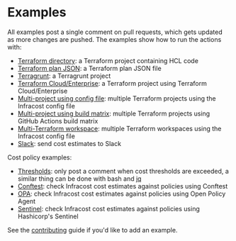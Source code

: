 # Examples

All examples post a single comment on pull requests, which gets updated as more changes are pushed. The examples show how to run the actions with:

- [Terraform directory](terraform-directory): a Terraform project containing HCL code
- [Terraform plan JSON](terraform-plan-json): a Terraform plan JSON file
- [Terragrunt](terragrunt): a Terragrunt project
- [Terraform Cloud/Enterprise](terraform-cloud-enterprise): a Terraform project using Terraform Cloud/Enterprise
- [Multi-project using config file](multi-project/README.md#using-an-infracost-config-file): multiple Terraform projects using the Infracost config file
- [Multi-project using build matrix](multi-project/README.md#using-github-actions-build-matrix): multiple Terraform projects using GitHub Actions build matrix
- [Multi-Terraform workspace](multi-terraform-workspace): multiple Terraform workspaces using the Infracost config file
- [Slack](slack): send cost estimates to Slack

Cost policy examples:
- [Thresholds](thresholds): only post a comment when cost thresholds are exceeded, a similar thing can be done with bash and [jq](https://stedolan.github.io/jq/)
- [Conftest](conftest): check Infracost cost estimates against policies using Conftest
- [OPA](opa): check Infracost cost estimates against policies using Open Policy Agent
- [Sentinel](sentinel): check Infracost cost estimates against policies using Hashicorp's Sentinel 

See the [contributing](../CONTRIBUTING.md) guide if you'd like to add an example.
